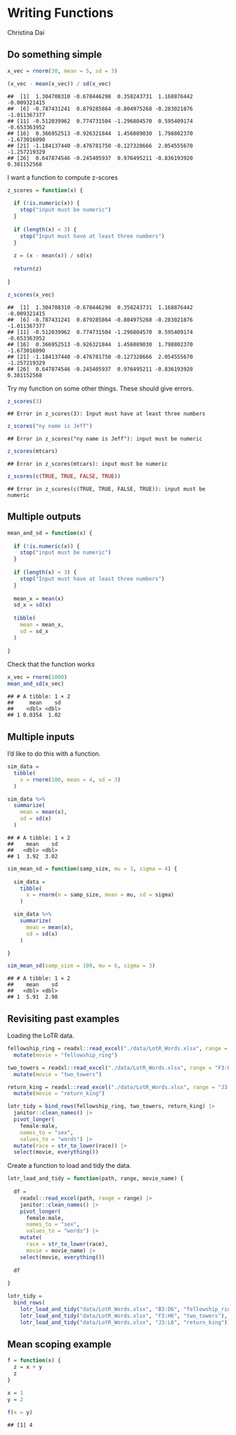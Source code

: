 Writing Functions
================
Christina Dai

## Do something simple

``` r
x_vec = rnorm(30, mean = 5, sd = 3)

(x_vec - mean(x_vec)) / sd(x_vec)
```

    ##  [1]  1.304708310 -0.678446298  0.358243731  1.168876442 -0.009321415
    ##  [6] -0.787431241  0.879285864 -0.804975268 -0.283021876 -1.011367377
    ## [11] -0.512039962  0.774731504 -1.296804570  0.595409174 -0.653363952
    ## [16]  0.366952513 -0.926321844  1.456089030  1.798802370 -1.673016090
    ## [21] -1.184137440 -0.476781750 -0.127328666  2.054555670 -1.257219329
    ## [26]  0.647874546 -0.245405937  0.976495211 -0.836193920  0.381152568

I want a function to compute z-scores

``` r
z_scores = function(x) {
  
  if (!is.numeric(x)) {
    stop("input must be numeric")
  }
  
  if (length(x) < 3) {
    stop("Input must have at least three numbers")
  }
  
  z = (x - mean(x)) / sd(x)
  
  return(z)
  
}

z_scores(x_vec)
```

    ##  [1]  1.304708310 -0.678446298  0.358243731  1.168876442 -0.009321415
    ##  [6] -0.787431241  0.879285864 -0.804975268 -0.283021876 -1.011367377
    ## [11] -0.512039962  0.774731504 -1.296804570  0.595409174 -0.653363952
    ## [16]  0.366952513 -0.926321844  1.456089030  1.798802370 -1.673016090
    ## [21] -1.184137440 -0.476781750 -0.127328666  2.054555670 -1.257219329
    ## [26]  0.647874546 -0.245405937  0.976495211 -0.836193920  0.381152568

Try my function on some other things. These should give errors.

``` r
z_scores(3)
```

    ## Error in z_scores(3): Input must have at least three numbers

``` r
z_scores("ny name is Jeff")
```

    ## Error in z_scores("ny name is Jeff"): input must be numeric

``` r
z_scores(mtcars)
```

    ## Error in z_scores(mtcars): input must be numeric

``` r
z_scores(c(TRUE, TRUE, FALSE, TRUE))
```

    ## Error in z_scores(c(TRUE, TRUE, FALSE, TRUE)): input must be numeric

## Multiple outputs

``` r
mean_and_sd = function(x) {
  
  if (!is.numeric(x)) {
    stop("input must be numeric")
  }
  
  if (length(x) < 3) {
    stop("Input must have at least three numbers")
  }
  
  mean_x = mean(x)
  sd_x = sd(x)
  
  tibble(
    mean = mean_x,
    sd = sd_x
  )
  
}
```

Check that the function works

``` r
x_vec = rnorm(1000)
mean_and_sd(x_vec)
```

    ## # A tibble: 1 × 2
    ##     mean    sd
    ##    <dbl> <dbl>
    ## 1 0.0354  1.02

## Multiple inputs

I’d like to do this with a function.

``` r
sim_data = 
  tibble(
    x = rnorm(100, mean = 4, sd = 3)
  )

sim_data %>% 
  summarize(
    mean = mean(x),
    sd = sd(x)
  )
```

    ## # A tibble: 1 × 2
    ##    mean    sd
    ##   <dbl> <dbl>
    ## 1  3.92  3.02

``` r
sim_mean_sd = function(samp_size, mu = 3, sigma = 4) {
  
  sim_data = 
    tibble(
      x = rnorm(n = samp_size, mean = mu, sd = sigma)
    )

  sim_data %>% 
    summarize(
      mean = mean(x),
      sd = sd(x)
    )

}

sim_mean_sd(samp_size = 100, mu = 6, sigma = 3)
```

    ## # A tibble: 1 × 2
    ##    mean    sd
    ##   <dbl> <dbl>
    ## 1  5.91  2.98

## Revisiting past examples

Loading the LoTR data.

``` r
fellowship_ring = readxl::read_excel("./data/LotR_Words.xlsx", range = "B3:D6") |>
  mutate(movie = "fellowship_ring")

two_towers = readxl::read_excel("./data/LotR_Words.xlsx", range = "F3:H6") |>
  mutate(movie = "two_towers")

return_king = readxl::read_excel("./data/LotR_Words.xlsx", range = "J3:L6") |>
  mutate(movie = "return_king")

lotr_tidy = bind_rows(fellowship_ring, two_towers, return_king) |>
  janitor::clean_names() |>
  pivot_longer(
    female:male,
    names_to = "sex",
    values_to = "words") |> 
  mutate(race = str_to_lower(race)) |> 
  select(movie, everything()) 
```

Create a function to load and tidy the data.

``` r
lotr_load_and_tidy = function(path, range, movie_name) {
  
  df = 
    readxl::read_excel(path, range = range) |>
    janitor::clean_names() |>
    pivot_longer(
      female:male,
      names_to = "sex",
      values_to = "words") |>
    mutate(
      race = str_to_lower(race),
      movie = movie_name) |> 
    select(movie, everything())
  
  df
  
}

lotr_tidy = 
  bind_rows(
    lotr_load_and_tidy("data/LotR_Words.xlsx", "B3:D6", "fellowship_ring"),
    lotr_load_and_tidy("data/LotR_Words.xlsx", "F3:H6", "two_towers"),
    lotr_load_and_tidy("data/LotR_Words.xlsx", "J3:L6", "return_king"))
```

## Mean scoping example

``` r
f = function(x) {
  z = x + y
  z
}

x = 1
y = 2

f(x = y)
```

    ## [1] 4
